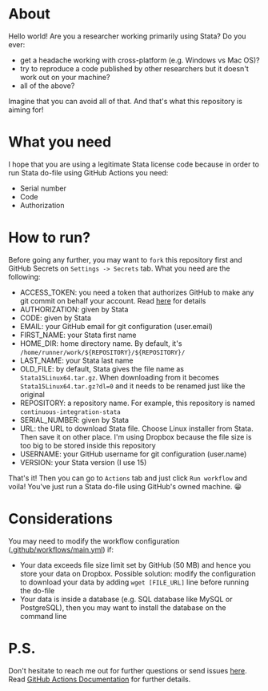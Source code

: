 # About

Hello world! Are you a researcher working primarily using Stata? Do you ever:
- get a headache working with cross-platform (e.g. Windows vs Mac OS)?
- try to reproduce a code published by other researchers but it doesn't work out on your machine?
- all of the above?

Imagine that you can avoid all of that. And that's what this repository is aiming for!

# What you need
I hope that you are using a legitimate Stata license code because in order to run
Stata do-file using GitHub Actions you need:
- Serial number
- Code
- Authorization

# How to run?
Before going any further, you may want to `fork` this repository first and GitHub
Secrets on `Settings -> Secrets` tab. What you need are the following:

- ACCESS_TOKEN: you need a token that authorizes GitHub to make any git commit on behalf your account. Read [here](https://docs.github.com/en/github/authenticating-to-github/creating-a-personal-access-token) for details
- AUTHORIZATION: given by Stata
- CODE: given by Stata
- EMAIL: your GitHub email for git configuration (user.email)
- FIRST_NAME: your Stata first name
- HOME_DIR: home directory name. By default, it's `/home/runner/work/${REPOSITORY}/${REPOSITORY}/`
- LAST_NAME: your Stata last name
- OLD_FILE: by default, Stata gives the file name as `Stata15Linux64.tar.gz`. When downloading from it becomes `Stata15Linux64.tar.gz?dl=0` and it needs to be renamed just like the original
- REPOSITORY: a repository name. For example, this repository is named `continuous-integration-stata`
- SERIAL_NUMBER: given by Stata
- URL: the URL to download Stata file. Choose Linux installer from Stata. Then save it on other place. I'm using Dropbox because the file size is too big to be stored inside this repository
- USERNAME: your GitHub username for git configuration (user.name)
- VERSION: your Stata version (I use 15)

That's it! Then you can go to `Actions` tab and just click `Run workflow` and voila!
You've just run a Stata do-file using GitHub's owned machine. 😀

# Considerations
You may need to modify the workflow configuration ([.github/workflows/main.yml](https://github.com/ledwindra/continuous-integration-stata/blob/main/.github/workflows/main.yml)) if:
- Your data exceeds file size limit set by GitHub (50 MB) and hence you store your data on Dropbox. Possible solution: modify the configuration to download your data by adding `wget [FILE_URL]` line before running the do-file
- Your data is inside a database (e.g. SQL database like MySQL or PostgreSQL), then you may want to install the database on the command line

# P.S.
Don't hesitate to reach me out for further questions or send issues [here](https://github.com/ledwindra/continuous-integration-stata/issues). Read [GitHub Actions Documentation](https://docs.github.com/en/actions) for further details.
